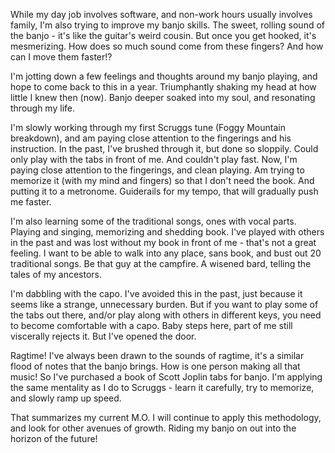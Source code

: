 While my day job involves software, and non-work hours usually involves family, I'm also trying to improve my banjo skills.  The sweet, rolling sound of the banjo - it's like the guitar's weird cousin.  But once you get hooked, it's mesmerizing.  How does so much sound come from these fingers?  And how can I move them faster!?

I'm jotting down a few feelings and thoughts around my banjo playing, and hope to come back to this in a year.  Triumphantly shaking my head at how little I knew then (now).  Banjo deeper soaked into my soul, and resonating through my life.

I'm slowly working through my first Scruggs tune (Foggy Mountain breakdown), and am paying close attention to the fingerings and his instruction.  In the past, I've brushed through it, but done so sloppily.  Could only play with the tabs in front of me.  And couldn't play fast.  Now, I'm paying close attention to the fingerings, and clean playing.  Am trying to memorize it (with my mind and fingers) so that I don't need the book.  And putting it to a metronome.  Guiderails for my tempo, that will gradually push me faster.  

I'm also learning some of the traditional songs, ones with vocal parts.  Playing and singing, memorizing and shedding book.  I've played with others in the past and was lost without my book in front of me - that's not a great feeling.  I want to be able to walk into any place, sans book, and bust out 20 traditional songs.  Be that guy at the campfire.  A wisened bard, telling the tales of my ancestors.

I'm dabbling with the capo.  I've avoided this in the past, just because it seems like a strange, unnecessary burden.  But if you want to play some of the tabs out there, and/or play along with others in different keys, you need to become comfortable with a capo.  Baby steps here, part of me still viscerally rejects it.  But I've opened the door.

Ragtime!  I've always been drawn to the sounds of ragtime, it's a similar flood of notes that the banjo brings.  How is one person making all that music!  So I've purchased a book of Scott Joplin tabs for banjo.  I'm applying the same mentality as I do to Scruggs - learn it carefully, try to memorize, and slowly ramp up speed.

That summarizes my current M.O.  I will continue to apply this methodology, and look for other avenues of growth.  Riding my banjo on out into the horizon of the future!